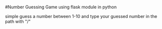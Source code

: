 #Number Guessing Game using flask module in python

simple guess a number between 1-10 and type your guessed number in the path with "/" 
